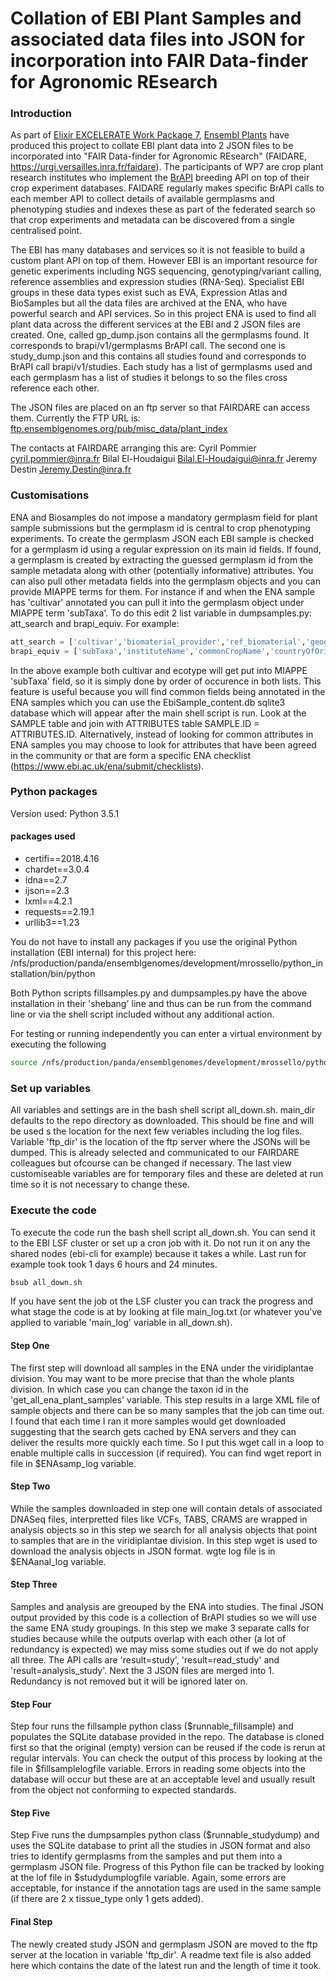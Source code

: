 # Collation of EBI Plant Samples and associated data files into JSON for incorporation into FAIR Data-finder for Agronomic REsearch

### Introduction

As part of [Elixir EXCELERATE Work Package 7](https://elixir-europe.org/about-us/how-funded/eu-projects/excelerate/wp7), [Ensembl Plants](https://plants.ensembl.org/index.html) have produced this project to collate EBI plant data into 2 JSON files to be incorporated into "FAIR Data-finder for Agronomic REsearch" (FAIDARE, https://urgi.versailles.inra.fr/faidare). The participants of WP7 are crop plant research institutes who implement the [BrAPI](https://brapi.org) breeding API on top of their crop experiment databases. FAIDARE regularly makes specific BrAPI calls to each member API to collect details of available germplasms and phenotyping studies and indexes these as part of the federated search so that crop experiments and metadata can be discovered from a single centralised point.

The EBI has many databases and services so it is not feasible to build a custom plant API on top of them. However EBI is an important resource for genetic experiments including NGS sequencing, genotyping/variant calling, reference assemblies and expression studies (RNA-Seq). Specialist EBI groups in these data types exist such as EVA, Expression Atlas and BioSamples but all the data files are archived at the ENA, who have powerful search and API services. So in this project ENA is used to find all plant data across the different services at the EBI and 2 JSON files are created. One, called gp_dump.json contains all the germplasms found. It corresponds to brapi/v1/germplasms BrAPI call. The second one is study_dump.json and this contains all studies found and corresponds to BrAPI call brapi/v1/studies. Each study has a list of germplasms used and each germplasm has a list of studies it belongs to so the files cross reference each other. 

The JSON files are placed on an ftp server so that FAIRDARE can access them. 
Currently the FTP URL is: [ftp.ensemblgenomes.org/pub/misc_data/plant_index](ftp://ftp.ensemblgenomes.org/pub/misc_data/plant_index)

The contacts at FAIRDARE arranging this are:
Cyril Pommier <cyril.pommier@inra.fr>
Bilal El-Houdaigui <Bilal.El-Houdaigui@inra.fr>
Jeremy Destin <Jeremy.Destin@inra.fr>

### Customisations

ENA and Biosamples do not impose a mandatory germplasm field for plant sample submissions but the germplasm id is central to crop phenotyping experiments. To create the germplasm JSON each EBI sample is checked for a germplasm id using a regular expression on its main id fields. If found, a germplasm is created by extracting the guessed germplasm id from the sample metadata along with other (potentially informative) attributes. You can also pull other metadata fields into the germplasm objects and you can provide MIAPPE terms for them. For instance if and when the ENA sample has 'cultivar' annotated you can pull it into the germplasm object under MIAPPE term 'subTaxa'. To do this edit 2 list variable in dumpsamples.py: att_search and brapi_equiv. For example:
```python
att_search = ['cultivar','biomaterial_provider','ref_biomaterial','geographic location (country and/or sea)','ecotype']
brapi_equiv = ['subTaxa','instituteName','commonCropName','countryOfOriginCode','subTaxa'] 
```
In the above example both cultivar and ecotype will get put into MIAPPE 'subTaxa' field, so it is simply done by order of occurence in both lists. This feature is useful because you will find common fields being annotated in the ENA samples which you can use the EbiSample_content.db sqlite3 database which will appear after the main shell script is run. Look at the SAMPLE table and join with ATTRIBUTES table SAMPLE.ID = ATTRIBUTES.ID. Alternatively, instead of looking for common attributes in ENA samples you may choose to look for attributes that have been agreed in the community or that are form a specific ENA checklist (https://www.ebi.ac.uk/ena/submit/checklists).

### Python packages
Version used: Python 3.5.1

#### packages used
* certifi==2018.4.16
* chardet==3.0.4
* idna==2.7
* ijson==2.3
* lxml==4.2.1
* requests==2.19.1
* urllib3==1.23

You do not have to install any packages if you use the original Python installation (EBI internal) for this project here:
/nfs/production/panda/ensemblgenomes/development/mrossello/python_installation/bin/python

Both Python scripts fillsamples.py and dumpsamples.py have the above installation in their 'shebang' line and thus can be run from the command line or via the shell script included without any additional action. 

For testing or running independently you can enter a virtual environment by executing the following
```bash
source /nfs/production/panda/ensemblgenomes/development/mrossello/python_installation/bin/activate
```

### Set up variables
All variables and settings are in the bash shell script all_down.sh.
main_dir defaults to the repo directory as downloaded. This should be fine and will be used s the location for the next few veriables including the log files.
Variable 'ftp_dir' is the location of the ftp server where the JSONs will be dumped. This is already selected and communicated to our FAIRDARE colleagues but ofcourse can be changed if necessary. 
The last view customiseable variables are for temporary files and these are deleted at run time so it is not necessary to change these.

### Execute the code

To execute the code run the bash shell script all_down.sh. You can send it to the EBI LSF cluster or set up a cron job with it. Do not run it on any the shared nodes (ebi-cli for example) because it takes a while. Last run for example took took 1 days 6 hours and 24 minutes.
```bash
bsub all_down.sh
```
If you have sent the job ot the LSF cluster you can track the progress and what stage the code is at by looking at file main_log.txt (or whatever you've applied to variable 'main_log' variable in all_down.sh). 

#### Step One
The first step will download all samples in the ENA under the viridiplantae division. You may want to be more precise that than the whole plants division. In which case you can change the taxon id in the 'get_all_ena_plant_samples' variable. This step results in a large XML file of sample objects and there can be so many samples that the job can time out. I found that each time I ran it more samples would get downloaded suggesting that the search gets cached by ENA servers and they can deliver the results more quickly each time. So I put this wget call in a loop to enable multiple calls in succession (if required). You can find wget report in file in $ENAsamp_log variable.

#### Step Two
While the samples downloaded in step one will contain detals of associated DNASeq files, interpretted files like VCFs, TABS, CRAMS are wrapped in analysis objects so in this step we search for all analysis objects that point to samples that are in the viridiplantae division. In this step wget is used to download the analysis objects in JSON format. wgte log file is in $ENAanal_log variable.

#### Step Three
Samples and analysis are greouped by the ENA into studies. The final JSON output provided by this code is a collection of BrAPI studies so we will use the same ENA study groupings. In this step we make 3 separate calls for studies because while the outputs overlap with each other (a lot of redundancy is expected) we may miss some studies out if we do not apply all three. The API calls are 'result=study', 'result=read_study' and 'result=analysis_study'. Next the 3 JSON files are merged into 1. Redundancy is not removed but it will be ignored later on.

#### Step Four
Step four runs the fillsample python class ($runnable_fillsample) and populates the SQLite database provided in the repo. The database is cloned first so that the original (empty) version can be reused if the code is rerun at regular intervals. You can check the output of this process by looking at the file in $fillsamplelogfile variable. Errors in reading some objects into the database will occur but these are at an acceptable level and usually result from the object not conforming to expected standards. 

#### Step Five
Step Five runs the dumpsamples python class ($runnable_studydump) and uses the SQLite database to print all the studies in JSON format and also tries to identify germplasms from the samples and put them into a germplasm JSON file. Progress of this Python file can be tracked by looking at the lof file in $studydumplogfile variable. Again, some errors are acceptable, for instance if the annotation tags are used in the same sample (if there are 2 x tissue_type only 1 gets added). 

#### Final Step
The newly created study JSON and germplasm JSON are moved to the ftp server at the location in variable 'ftp_dir'. A readme text file is also added here which contains the date of the latest run and the length of time it took.


